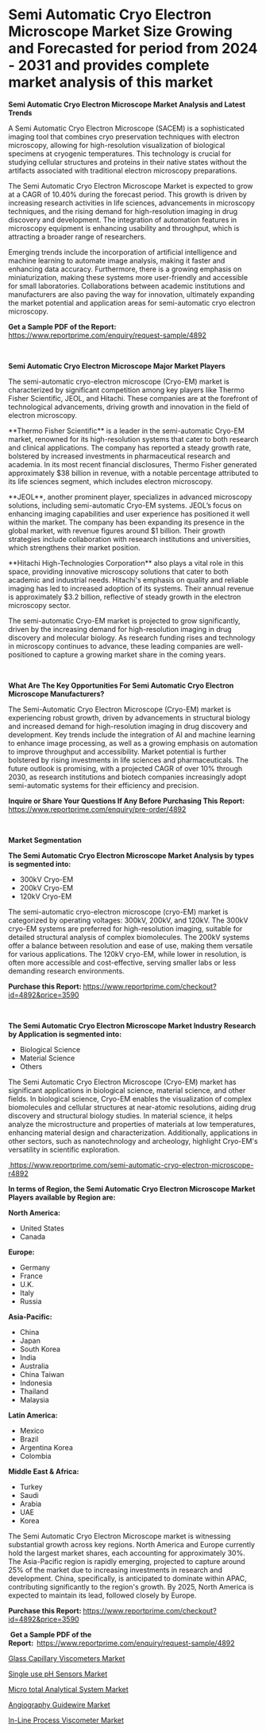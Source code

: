 <p><h1>Semi Automatic Cryo Electron Microscope Market Size Growing and Forecasted for period from 2024 - 2031 and provides complete market analysis of this market</h1></p><p><strong>Semi Automatic Cryo Electron Microscope Market Analysis and Latest Trends</strong></p>
<p><p>A Semi Automatic Cryo Electron Microscope (SACEM) is a sophisticated imaging tool that combines cryo preservation techniques with electron microscopy, allowing for high-resolution visualization of biological specimens at cryogenic temperatures. This technology is crucial for studying cellular structures and proteins in their native states without the artifacts associated with traditional electron microscopy preparations.</p><p>The Semi Automatic Cryo Electron Microscope Market is expected to grow at a CAGR of 10.40% during the forecast period. This growth is driven by increasing research activities in life sciences, advancements in microscopy techniques, and the rising demand for high-resolution imaging in drug discovery and development. The integration of automation features in microscopy equipment is enhancing usability and throughput, which is attracting a broader range of researchers.</p><p>Emerging trends include the incorporation of artificial intelligence and machine learning to automate image analysis, making it faster and enhancing data accuracy. Furthermore, there is a growing emphasis on miniaturization, making these systems more user-friendly and accessible for small laboratories. Collaborations between academic institutions and manufacturers are also paving the way for innovation, ultimately expanding the market potential and application areas for semi-automatic cryo electron microscopy.</p></p>
<p><strong>Get a Sample PDF of the Report:&nbsp;</strong> <a href="https://www.reportprime.com/enquiry/request-sample/4892">https://www.reportprime.com/enquiry/request-sample/4892</a></p>
<p>&nbsp;</p>
<p><strong>Semi Automatic Cryo Electron Microscope Major Market Players</strong></p>
<p><p>The semi-automatic cryo-electron microscope (Cryo-EM) market is characterized by significant competition among key players like Thermo Fisher Scientific, JEOL, and Hitachi. These companies are at the forefront of technological advancements, driving growth and innovation in the field of electron microscopy.</p><p>**Thermo Fisher Scientific** is a leader in the semi-automatic Cryo-EM market, renowned for its high-resolution systems that cater to both research and clinical applications. The company has reported a steady growth rate, bolstered by increased investments in pharmaceutical research and academia. In its most recent financial disclosures, Thermo Fisher generated approximately $38 billion in revenue, with a notable percentage attributed to its life sciences segment, which includes electron microscopy.</p><p>**JEOL**, another prominent player, specializes in advanced microscopy solutions, including semi-automatic Cryo-EM systems. JEOL’s focus on enhancing imaging capabilities and user experience has positioned it well within the market. The company has been expanding its presence in the global market, with revenue figures around $1 billion. Their growth strategies include collaboration with research institutions and universities, which strengthens their market position.</p><p>**Hitachi High-Technologies Corporation** also plays a vital role in this space, providing innovative microscopy solutions that cater to both academic and industrial needs. Hitachi's emphasis on quality and reliable imaging has led to increased adoption of its systems. Their annual revenue is approximately $3.2 billion, reflective of steady growth in the electron microscopy sector.</p><p>The semi-automatic Cryo-EM market is projected to grow significantly, driven by the increasing demand for high-resolution imaging in drug discovery and molecular biology. As research funding rises and technology in microscopy continues to advance, these leading companies are well-positioned to capture a growing market share in the coming years.</p></p>
<p>&nbsp;</p>
<p><strong>What Are The Key Opportunities For Semi Automatic Cryo Electron Microscope Manufacturers?</strong></p>
<p><p>The Semi-Automatic Cryo Electron Microscope (Cryo-EM) market is experiencing robust growth, driven by advancements in structural biology and increased demand for high-resolution imaging in drug discovery and development. Key trends include the integration of AI and machine learning to enhance image processing, as well as a growing emphasis on automation to improve throughput and accessibility. Market potential is further bolstered by rising investments in life sciences and pharmaceuticals. The future outlook is promising, with a projected CAGR of over 10% through 2030, as research institutions and biotech companies increasingly adopt semi-automatic systems for their efficiency and precision.</p></p>
<p><strong>Inquire or Share Your Questions If Any Before Purchasing This Report:</strong> <a href="https://www.reportprime.com/enquiry/pre-order/4892">https://www.reportprime.com/enquiry/pre-order/4892</a></p>
<p>&nbsp;</p>
<p><strong>Market Segmentation</strong></p>
<p><strong>The Semi Automatic Cryo Electron Microscope Market Analysis by types is segmented into:</strong></p>
<p><ul><li>300kV Cryo-EM</li><li>200kV Cryo-EM</li><li>120kV Cryo-EM</li></ul></p>
<p><p>The semi-automatic cryo-electron microscope (cryo-EM) market is categorized by operating voltages: 300kV, 200kV, and 120kV. The 300kV cryo-EM systems are preferred for high-resolution imaging, suitable for detailed structural analysis of complex biomolecules. The 200kV systems offer a balance between resolution and ease of use, making them versatile for various applications. The 120kV cryo-EM, while lower in resolution, is often more accessible and cost-effective, serving smaller labs or less demanding research environments.</p></p>
<p><strong>Purchase this Report:&nbsp;</strong><a href="https://www.reportprime.com/checkout?id=4892&price=3590">https://www.reportprime.com/checkout?id=4892&price=3590</a></p>
<p>&nbsp;</p>
<p><strong>The Semi Automatic Cryo Electron Microscope Market Industry Research by Application is segmented into:</strong></p>
<p><ul><li>Biological Science</li><li>Material Science</li><li>Others</li></ul></p>
<p><p>The Semi Automatic Cryo Electron Microscope (Cryo-EM) market has significant applications in biological science, material science, and other fields. In biological science, Cryo-EM enables the visualization of complex biomolecules and cellular structures at near-atomic resolutions, aiding drug discovery and structural biology studies. In material science, it helps analyze the microstructure and properties of materials at low temperatures, enhancing material design and characterization. Additionally, applications in other sectors, such as nanotechnology and archeology, highlight Cryo-EM's versatility in scientific exploration.</p></p>
<p><a href="https://www.reportprime.com/semi-automatic-cryo-electron-microscope-r4892">&nbsp;https://www.reportprime.com/semi-automatic-cryo-electron-microscope-r4892</a></p>
<p><strong>In terms of Region, the Semi Automatic Cryo Electron Microscope Market Players available by Region are:</strong></p>
<p>
    <p> <strong> North America: </strong>
        <ul>
            <li>United States</li>
            <li>Canada</li>
        </ul>
        </p> 
    <p> <strong> Europe: </strong>
        <ul>
            <li>Germany</li>
            <li>France</li>
            <li>U.K.</li>
            <li>Italy</li>
            <li>Russia</li>
        </ul>
        </p> 
    <p> <strong> Asia-Pacific: </strong>
        <ul>
            <li>China</li>
            <li>Japan</li>
            <li>South Korea</li>
            <li>India</li>
            <li>Australia</li>
            <li>China Taiwan</li>
            <li>Indonesia</li>
            <li>Thailand</li>
            <li>Malaysia</li>
        </ul>
        </p> 
    <p> <strong> Latin America: </strong>
        <ul>
            <li>Mexico</li>
            <li>Brazil</li>
            <li>Argentina Korea</li>
            <li>Colombia</li>
        </ul>
        </p> 
    <p> <strong> Middle East & Africa: </strong>
        <ul>
            <li>Turkey</li>
            <li>Saudi</li>
            <li>Arabia</li>
            <li>UAE</li>
            <li>Korea</li>
        </ul>
    </p>
    </p>
<p><p>The Semi Automatic Cryo Electron Microscope market is witnessing substantial growth across key regions. North America and Europe currently hold the largest market shares, each accounting for approximately 30%. The Asia-Pacific region is rapidly emerging, projected to capture around 25% of the market due to increasing investments in research and development. China, specifically, is anticipated to dominate within APAC, contributing significantly to the region's growth. By 2025, North America is expected to maintain its lead, followed closely by Europe.</p></p>
<p><strong>Purchase this Report: </strong><a href="https://www.reportprime.com/checkout?id=4892&price=3590">https://www.reportprime.com/checkout?id=4892&price=3590</a></p>
<p>&nbsp;<strong>Get a Sample PDF of the Report:&nbsp;&nbsp;</strong><a href="https://www.reportprime.com/enquiry/request-sample/4892">https://www.reportprime.com/enquiry/request-sample/4892</a></p>
<p><strong></strong></p>
<p><p><a href="https://issuu.com/reportprime-2/docs/glass-capillary-viscometers-market-_676f266bed7429">Glass Capillary Viscometers Market</a></p><p><a href="https://github.com/napierswinnyfg/Market-Research-Report-List-1/blob/main/single-use-ph-sensors-market.md">Single use pH Sensors Market</a></p><p><a href="https://github.com/mabutironaldo/Market-Research-Report-List-6/blob/main/micro-total-analytical-system-market.md">Micro total Analytical System Market</a></p><p><a href="https://www.linkedin.com/pulse/angiography-guidewire-market-global-regional-analysis-i6cwe?trackingId=G7NV5%2BGeQNGW7pokXpKi7w%3D%3D">Angiography Guidewire Market</a></p><p><a href="https://issuu.com/reportprime-2/docs/in-line-process-viscometer-market-s_e5c4bf0788e849">In-Line Process Viscometer Market</a></p></p>